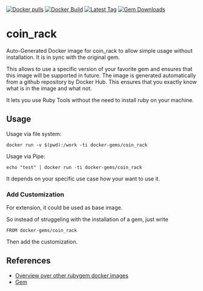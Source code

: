[![Docker pulls](https://img.shields.io/docker/pulls/rubygem/coin_rack.svg)](https://hub.docker.com/r/rubygem/coin_rack/)
[![Docker Build](https://img.shields.io/docker/automated/rubygem/coin_rack.svg)](https://hub.docker.com/r/rubygem/coin_rack/)
[![Latest Tag](https://img.shields.io/github/tag/docker-rubygem/coin_rack.svg)](https://hub.docker.com/r/rubygem/coin_rack/)
[![Gem Downloads](https://img.shields.io/gem/dt/coin_rack.svg)](https://rubygems.org/gems/coin_rack/)
# coin_rack

Auto-Generated Docker image for coin_rack to allow simple usage without installation.
It is in sync with the original gem.

This allows to use a specific version of your favorite gem and ensures that this image will be supported in future.
The image is generated automatically from a github repository by Docker Hub.
This ensures that you exactly know what is in the image and what not.

It lets you use Ruby Tools without the need to install ruby on your machine.

## Usage

Usage via file system:

`docker run -v $(pwd):/work -ti docker-gems/coin_rack`

Usage via Pipe:

`echo "test" | docker run -ti docker-gems/coin_rack`

It depends on your specific use case how your want to use it.

### Add Customization

For extension, it could be used as base image.

So instead of struggeling with the installation of a gem, just write

`FROM docker-gems/coin_rack`

Then add the customization.

## References

 - [Overview over other rubygem docker images](https://github.com/thinkbot/docker-rubygem)
 - [Gem](https://rubygems.org/gems/coin_rack/)
